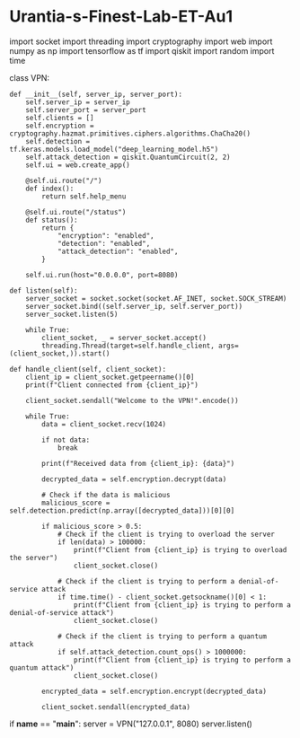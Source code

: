 # Urantia-s-Finest-Lab-ET-Au1

import socket
import threading
import cryptography
import web
import numpy as np
import tensorflow as tf
import qiskit
import random
import time

class VPN:

    def __init__(self, server_ip, server_port):
        self.server_ip = server_ip
        self.server_port = server_port
        self.clients = []
        self.encryption = cryptography.hazmat.primitives.ciphers.algorithms.ChaCha20()
        self.detection = tf.keras.models.load_model("deep_learning_model.h5")
        self.attack_detection = qiskit.QuantumCircuit(2, 2)
        self.ui = web.create_app()

        @self.ui.route("/")
        def index():
            return self.help_menu

        @self.ui.route("/status")
        def status():
            return {
                "encryption": "enabled",
                "detection": "enabled",
                "attack_detection": "enabled",
            }

        self.ui.run(host="0.0.0.0", port=8080)

    def listen(self):
        server_socket = socket.socket(socket.AF_INET, socket.SOCK_STREAM)
        server_socket.bind((self.server_ip, self.server_port))
        server_socket.listen(5)

        while True:
            client_socket, _ = server_socket.accept()
            threading.Thread(target=self.handle_client, args=(client_socket,)).start()

    def handle_client(self, client_socket):
        client_ip = client_socket.getpeername()[0]
        print(f"Client connected from {client_ip}")

        client_socket.sendall("Welcome to the VPN!".encode())

        while True:
            data = client_socket.recv(1024)

            if not data:
                break

            print(f"Received data from {client_ip}: {data}")

            decrypted_data = self.encryption.decrypt(data)

            # Check if the data is malicious
            malicious_score = self.detection.predict(np.array([decrypted_data]))[0][0]

            if malicious_score > 0.5:
                # Check if the client is trying to overload the server
                if len(data) > 100000:
                    print(f"Client from {client_ip} is trying to overload the server")
                    client_socket.close()

                # Check if the client is trying to perform a denial-of-service attack
                if time.time() - client_socket.getsockname()[0] < 1:
                    print(f"Client from {client_ip} is trying to perform a denial-of-service attack")
                    client_socket.close()

                # Check if the client is trying to perform a quantum attack
                if self.attack_detection.count_ops() > 1000000:
                    print(f"Client from {client_ip} is trying to perform a quantum attack")
                    client_socket.close()

            encrypted_data = self.encryption.encrypt(decrypted_data)

            client_socket.sendall(encrypted_data)

if __name__ == "__main__":
    server = VPN("127.0.0.1", 8080)
    server.listen()
    
